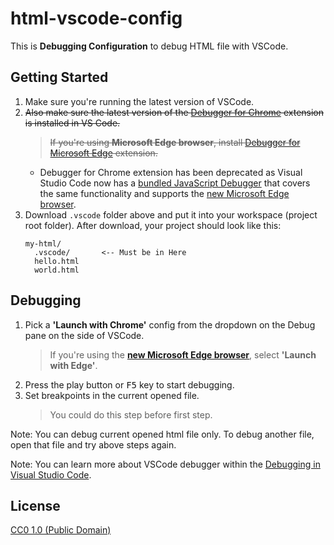 # html-vscode-config

This is **Debugging Configuration** to debug HTML file with VSCode.

## Getting Started

1. Make sure you're running the latest version of VSCode.
2. ~~Also make sure the latest version of the [Debugger for Chrome](https://marketplace.visualstudio.com/items?itemName=msjsdiag.debugger-for-chrome) extension is installed in VS Code.~~
    > ~~If you're using **Microsoft Edge browser**, install [Debugger for Microsoft Edge](https://marketplace.visualstudio.com/items?itemName=msjsdiag.debugger-for-edge) extension.~~
    - Debugger for Chrome extension has been deprecated as Visual Studio Code now has a [bundled JavaScript Debugger](https://github.com/microsoft/vscode-js-debug) that covers the same functionality and supports the [new Microsoft Edge browser](https://www.microsoft.com/edge).
3. Download `.vscode` folder above and put it into your workspace (project root folder). After download, your project should look like this:
    >
    ```
    my-html/
      .vscode/       <-- Must be in Here
      hello.html
      world.html
    ```

## Debugging

1. Pick a **'Launch with Chrome'** config from the dropdown on the Debug pane on the side of VSCode.
    > If you're using the **[new Microsoft Edge browser](https://www.microsoft.com/edge)**, select **'Launch with Edge'**.
2. Press the play button or <kbd>F5</kbd> key to start debugging.
3. Set breakpoints in the current opened file.
    > You could do this step before first step.

Note: You can debug current opened html file only. To debug another file, open that file and try above steps again.

Note: You can learn more about VSCode debugger within the [Debugging in Visual Studio Code](https://code.visualstudio.com/docs/editor/debugging).

## License

[CC0 1.0 (Public Domain)](LICENSE.md)
